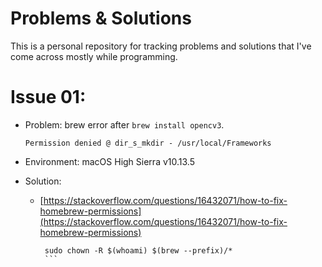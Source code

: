 # Problems & Solutions

This is a personal repository for tracking problems and solutions that I've come across mostly while programming.

# Issue 01:
- Problem: brew error after `brew install opencv3`.

	```
	Permission denied @ dir_s_mkdir - /usr/local/Frameworks
	```
    
- Environment: macOS High Sierra v10.13.5
- Solution: 
  - [https://stackoverflow.com/questions/16432071/how-to-fix-homebrew-permissions](https://stackoverflow.com/questions/16432071/how-to-fix-homebrew-permissions)
   
	   ``` 
		sudo chown -R $(whoami) $(brew --prefix)/*
		```
